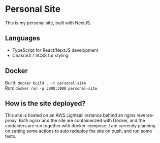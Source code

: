 # Personal Site  
This is my personal site, built with NextJS.

## Languages
- TypeScript for React/NextJS development
- ChakraUI / SCSS for styling

## Docker
Build:
`docker build . -t personal-site`  
Run:
`docker run -p 3000:3000 personal-site`

## How is the site deployed?
This site is hosted on an AWS Lightsail instance behind an nginx reverse-proxy.
Both nginx and the site are containerized with Docker, and the containers are
run together with docker-compose. I am currently planning on setting some actions
to auto redeploy the site on push, and run some tests.